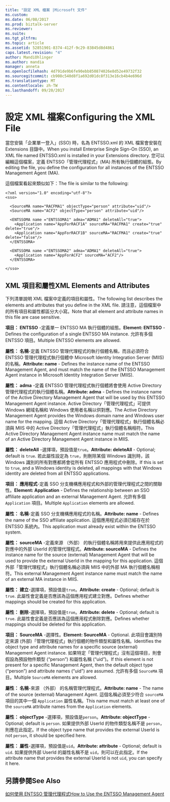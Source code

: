 ```yaml
---
title: "設定 XML 檔案 |Microsoft 文件"
ms.custom: 
ms.date: 06/08/2017
ms.prod: biztalk-server
ms.reviewer: 
ms.suite: 
ms.tgt_pltfrm: 
ms.topic: article
ms.assetid: 52851901-8374-412f-9c29-83845d8d4861
caps.latest.revision: "4"
author: MandiOhlinger
ms.author: mandia
manager: anneta
ms.openlocfilehash: 4d791de9b6fe90ebb850874026e8d52e49732f32
ms.sourcegitcommit: cb908c540d8f1a692d01dc8f313e16cb4b4e696d
ms.translationtype: MT
ms.contentlocale: zh-TW
ms.lasthandoff: 09/20/2017
---
```

# <a name="configuring-the-xml-file"></a><span data-ttu-id="e5cc4-102">設定 XML 檔案</span><span class="sxs-lookup"><span data-stu-id="e5cc4-102">Configuring the XML File</span></span>
<span data-ttu-id="e5cc4-103">當您安裝「企業單一登入」(SSO) 時，名為 ENTSSO.xml 的 XML 檔案會安裝在 Extensions 目錄中。</span><span class="sxs-lookup"><span data-stu-id="e5cc4-103">When you install Enterprise Single Sign-On (SSO), an XML file named ENTSSO.xml is installed in your Extensions directory.</span></span> <span data-ttu-id="e5cc4-104">您可以編輯這個檔案，定義 ENTSSO「管理代理程式」(MA) 所有執行個體的組態。</span><span class="sxs-lookup"><span data-stu-id="e5cc4-104">By editing the file, you define the configuration for all instances of the ENTSSO Management Agent (MA).</span></span>  
  
 <span data-ttu-id="e5cc4-105">這個檔案看起來類似如下：</span><span class="sxs-lookup"><span data-stu-id="e5cc4-105">The file is similar to the following:</span></span>  
  
```  
<?xml version="1.0" encoding="utf-8"?>  
<sso>  
  
  <SourceMA name="RACFMA1" objectType="person" attribute="uid"/>  
  <SourceMA name="ACF2" objectType="person" attribute="uid"/>  
  
  <ENTSSOMA name ="ENTSSOMA1" adma="ADMA1" deleteAll="true">  
    <Application name="AppForRACF1A" sourceMA="RACFMA1" create="true" delete="true"/>  
    <Application name="AppForRACF1B" sourceMA="RACFMA1" create="true" delete="false"/>  
  </ENTSSOMA>  
  
  <ENTSSOMA name ="ENTSSOMA2" adma="ADMA1" deleteAll="true">  
    <Application name="AppForACF2" sourceMA="ACF2"/>  
  </ENTSSOMA>  
  
</sso>  
```  
  
## <a name="xml-elements-and-attributes"></a><span data-ttu-id="e5cc4-106">XML 項目和屬性</span><span class="sxs-lookup"><span data-stu-id="e5cc4-106">XML Elements and Attributes</span></span>  
 <span data-ttu-id="e5cc4-107">下列清單說明 XML 檔案中定義的項目和屬性。</span><span class="sxs-lookup"><span data-stu-id="e5cc4-107">The following list describes the elements and attributes that you define in the XML file.</span></span> <span data-ttu-id="e5cc4-108">請注意，這個檔案中的所有項目和屬性都區分大小寫。</span><span class="sxs-lookup"><span data-stu-id="e5cc4-108">Note that all element and attribute names in this file are case sensitive.</span></span>  
  
 <span data-ttu-id="e5cc4-109">**項目： ENTSSO** -定義單一 ENTSSO MA 執行個體的組態。</span><span class="sxs-lookup"><span data-stu-id="e5cc4-109">**Element: ENTSSO** - Defines the configuration of a single ENTSSO MA instance.</span></span> <span data-ttu-id="e5cc4-110">允許有多個 ENTSSO 項目。</span><span class="sxs-lookup"><span data-stu-id="e5cc4-110">Multiple ENTSSO elements are allowed.</span></span>  
  
 <span data-ttu-id="e5cc4-111">**屬性： 名稱**-定義 ENTSSO 管理代理程式的執行個體名稱，而且必須符合 ENTSSO 管理代理程式執行個體中 Microsoft Identity Integration Server (MIIS) 的名稱。</span><span class="sxs-lookup"><span data-stu-id="e5cc4-111">**Attribute: name** - Defines the instance name of the ENTSSO Management Agent, and must match the name of the ENTSSO Management Agent instance in Microsoft Identity Integration Server (MIIS).</span></span>  
  
 <span data-ttu-id="e5cc4-112">**屬性： adma** -定義 ENTSSO 管理代理程式執行個體將會使用 Active Directory 管理代理程式的執行個體名稱。</span><span class="sxs-lookup"><span data-stu-id="e5cc4-112">**Attribute: adma** - Defines the instance name of the Active Directory Management Agent that will be used by this ENTSSO Management Agent instance.</span></span> <span data-ttu-id="e5cc4-113">Active Directory「管理代理程式」可提供 Windows 網域名稱和 Windows 使用者名稱以供對應。</span><span class="sxs-lookup"><span data-stu-id="e5cc4-113">The Active Directory Management Agent provides the Windows domain name and Windows user name for the mapping.</span></span> <span data-ttu-id="e5cc4-114">這個 Active Directory「管理代理程式」執行個體名稱必須與 MIIS 中的 Active Directory「管理代理程式」執行個體名稱相符。</span><span class="sxs-lookup"><span data-stu-id="e5cc4-114">This Active Directory Management Agent instance name must match the name of an Active Directory Management Agent instance in MIIS.</span></span>  
  
 <span data-ttu-id="e5cc4-115">**屬性： deleteAll** -選擇項，預設值是`true`。</span><span class="sxs-lookup"><span data-stu-id="e5cc4-115">**Attribute: deleteAll** - Optional; default is `true`.</span></span> <span data-ttu-id="e5cc4-116">若此屬性設定為 `true`，則刪除某個 Windows 識別時，該 Windows 識別的所有對應都將會從所有 ENTSSO 應用程式中刪除。</span><span class="sxs-lookup"><span data-stu-id="e5cc4-116">If this is set to `true`, and a Windows identity is deleted, all mappings with that Windows identity are deleted from all ENTSSO applications.</span></span>  
  
 <span data-ttu-id="e5cc4-117">**項目： 應用程式**-定義 SSO 分支機構應用程式和外部的管理代理程式之間的關聯性。</span><span class="sxs-lookup"><span data-stu-id="e5cc4-117">**Element: Application** - Defines the relationship between an SSO affiliate application and an external Management Agent.</span></span> <span data-ttu-id="e5cc4-118">允許有多個 `Application` 項目。</span><span class="sxs-lookup"><span data-stu-id="e5cc4-118">Multiple `Application` elements are allowed.</span></span>  
  
 <span data-ttu-id="e5cc4-119">**屬性： 名稱**-定義 SSO 分支機構應用程式的名稱。</span><span class="sxs-lookup"><span data-stu-id="e5cc4-119">**Attribute: name** - Defines the name of the SSO affiliate application.</span></span> <span data-ttu-id="e5cc4-120">這個應用程式必須已經存在於 ENTSSO 系統內。</span><span class="sxs-lookup"><span data-stu-id="e5cc4-120">This application must already exist within the ENTSSO system.</span></span>  
  
 <span data-ttu-id="e5cc4-121">**屬性： sourceMA** -定義來源 （外部） 的執行個體名稱將用來提供此應用程式的對應中的外部 UserId 的管理代理程式。</span><span class="sxs-lookup"><span data-stu-id="e5cc4-121">**Attribute: sourceMA** - Defines the instance name for the source (external) Management Agent that will be used to provide the external UserId in the mapping for this application.</span></span> <span data-ttu-id="e5cc4-122">這個外部「管理代理程式」執行個體名稱必須與 MIIS 中的外部 MA 執行個體名稱相符。</span><span class="sxs-lookup"><span data-stu-id="e5cc4-122">This external Management Agent instance name must match the name of an external MA instance in MIIS.</span></span>  
  
 <span data-ttu-id="e5cc4-123">**屬性： 建立**-選擇項，預設值是`true`。</span><span class="sxs-lookup"><span data-stu-id="e5cc4-123">**Attribute: create** - Optional; default is `true`.</span></span> <span data-ttu-id="e5cc4-124">此屬性會定義是否應該為這個應用程式建立對應。</span><span class="sxs-lookup"><span data-stu-id="e5cc4-124">Defines whether mappings should be created for this application.</span></span>  
  
 <span data-ttu-id="e5cc4-125">**屬性： 刪除**-選擇項，預設值是`true`。</span><span class="sxs-lookup"><span data-stu-id="e5cc4-125">**Attribute: delete** - Optional; default is `true`.</span></span> <span data-ttu-id="e5cc4-126">此屬性會定義是否應該為這個應用程式刪除對應。</span><span class="sxs-lookup"><span data-stu-id="e5cc4-126">Defines whether mappings should be deleted for this application.</span></span>  
  
 <span data-ttu-id="e5cc4-127">**項目： SourceMA** -選擇性。</span><span class="sxs-lookup"><span data-stu-id="e5cc4-127">**Element: SourceMA** - Optional.</span></span> <span data-ttu-id="e5cc4-128">此項目會識別特定來源 (外部)「管理代理程式」執行個體的物件類型和屬性名稱。</span><span class="sxs-lookup"><span data-stu-id="e5cc4-128">Identifies the object type and attribute names for a specific source (external) Management Agent instance.</span></span> <span data-ttu-id="e5cc4-129">如果特定「管理代理程式」沒有這個項目，則會假設為預設物件類型 (“person”) 和屬性名稱 (“uid”)。</span><span class="sxs-lookup"><span data-stu-id="e5cc4-129">If this element is not present for a specific Management Agent, then the default object type (“person”) and attribute names (“uid”) are assumed.</span></span> <span data-ttu-id="e5cc4-130">允許有多個 `SourceMA` 項目。</span><span class="sxs-lookup"><span data-stu-id="e5cc4-130">Multiple `SourceMA` elements are allowed.</span></span>  
  
 <span data-ttu-id="e5cc4-131">**屬性： 名稱**-來源 （外部） 的名稱管理代理程式。</span><span class="sxs-lookup"><span data-stu-id="e5cc4-131">**Attribute: name** - The name of the source (external) Management Agent.</span></span> <span data-ttu-id="e5cc4-132">這個名稱必須至少符合 `sourceMA` 項目的其中一個 `Application` 屬性名稱。</span><span class="sxs-lookup"><span data-stu-id="e5cc4-132">This name must match at least one of the `sourceMA` attribute names from the `Application` elements.</span></span>  
  
 <span data-ttu-id="e5cc4-133">**屬性： objectType** -選擇項，預設值是`person`。</span><span class="sxs-lookup"><span data-stu-id="e5cc4-133">**Attribute: objectType** - Optional; default is `person`.</span></span> <span data-ttu-id="e5cc4-134">如果提供外部 UserId 的物件類型名稱不是 `person`，則應在此指定。</span><span class="sxs-lookup"><span data-stu-id="e5cc4-134">If the object type name that provides the external UserId is not `person`, it should be specified here.</span></span>  
  
 <span data-ttu-id="e5cc4-135">**屬性： 屬性**-選擇項，預設值是`uid`。</span><span class="sxs-lookup"><span data-stu-id="e5cc4-135">**Attribute: attribute** - Optional; default is `uid`.</span></span> <span data-ttu-id="e5cc4-136">如果提供外部 UserId 的屬性名稱不是 `uid`，則可以在此指定。</span><span class="sxs-lookup"><span data-stu-id="e5cc4-136">If the attribute name that provides the external UserId is not `uid`, you can specify it here.</span></span>  
  
## <a name="see-also"></a><span data-ttu-id="e5cc4-137">另請參閱</span><span class="sxs-lookup"><span data-stu-id="e5cc4-137">See Also</span></span>  
 [<span data-ttu-id="e5cc4-138">如何使用 ENTSSO 管理代理程式</span><span class="sxs-lookup"><span data-stu-id="e5cc4-138">How to Use the ENTSSO Management Agent</span></span>](../core/how-to-use-the-entsso-management-agent.md)